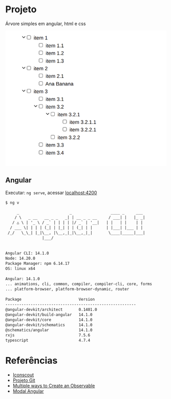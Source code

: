 # Projeto

Árvore simples em angular, html e css

![Árvore simples](https://github.com/surfx/angular-tree/blob/main/arvore.png)

## Angular

Executar: `ng serve`, acessar [localhost:4200](http://localhost:4200/#)

```
$ ng v
```

```
     _                      _                 ____ _     ___
    / \   _ __   __ _ _   _| | __ _ _ __     / ___| |   |_ _|
   / △ \ | '_ \ / _` | | | | |/ _` | '__|   | |   | |    | |
  / ___ \| | | | (_| | |_| | | (_| | |      | |___| |___ | |
 /_/   \_\_| |_|\__, |\__,_|_|\__,_|_|       \____|_____|___|
                |___/
    

Angular CLI: 14.1.0
Node: 14.20.0
Package Manager: npm 6.14.17 
OS: linux x64

Angular: 14.1.0
... animations, cli, common, compiler, compiler-cli, core, forms
... platform-browser, platform-browser-dynamic, router

Package                         Version
---------------------------------------------------------
@angular-devkit/architect       0.1401.0
@angular-devkit/build-angular   14.1.0
@angular-devkit/core            14.1.0
@angular-devkit/schematics      14.1.0
@schematics/angular             14.1.0
rxjs                            7.5.6
typescript                      4.7.4
```

# Referências

- [Iconscout](https://iconscout.com/icons/arrow)
- [Projeto Git](https://github.com/surfx/angular-tree)
- [Multiple ways to Create an Observable](https://www.cloudhadoop.com/angular-observable-delay-example/)
- [Modal Angular](https://consolelog.com.br/modal-animations-angular/)
